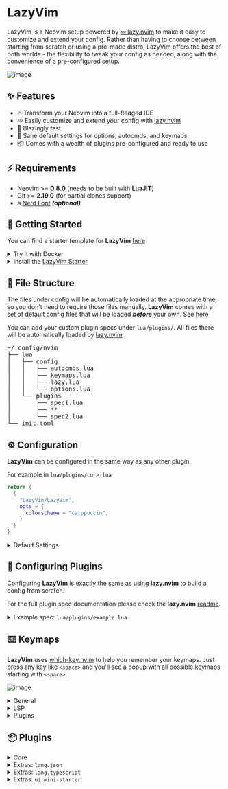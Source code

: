 # LazyVim

LazyVim is a Neovim setup powered by [💤 lazy.nvim](https://github.com/folke/lazy.nvim)
to make it easy to customize and extend your config.
Rather than having to choose between starting from scratch or using a
pre-made distro, LazyVim offers the best of both worlds - the flexibility
to tweak your config as needed, along with the convenience of a pre-configured setup.

![image](https://user-images.githubusercontent.com/292349/211285846-0b7bb3bf-0462-4029-b64c-4ee1d037fc1c.png)

## ✨ Features

- 🔥 Transform your Neovim into a full-fledged IDE
- 💤 Easily customize and extend your config with [lazy.nvim](https://github.com/folke/lazy.nvim)
- 🚀 Blazingly fast
- 🧹 Sane default settings for options, autocmds, and keymaps
- 📦 Comes with a wealth of plugins pre-configured and ready to use

## ⚡️ Requirements

- Neovim >= **0.8.0** (needs to be built with **LuaJIT**)
- Git >= **2.19.0** (for partial clones support)
- a [Nerd Font](https://www.nerdfonts.com/) **_(optional)_**

## 🚀 Getting Started

You can find a starter template for **LazyVim** [here](https://github.com/LazyVim/starter)

<details><summary>Try it with Docker</summary>

```sh
docker run -w /root -it --rm alpine:edge sh -uelic '
  apk add git lazygit neovim ripgrep alpine-sdk --update
  git clone https://github.com/LazyVim/starter ~/.config/nvim
  cd ~/.config/nvim
  nvim
'
```

</details>

<details><summary>Install the <a href="https://github.com/LazyVim/starter">LazyVim Starter</a></summary>

- Make a backup of your current Neovim files:

  ```sh
  mv ~/.config/nvim ~/.config/nvim.bak
  mv ~/.local/share/nvim ~/.local/share/nvim.bak
  ```

- Clone the starter

  ```sh
  git clone https://github.com/LazyVim/starter ~/.config/nvim
  ```

- Start Neovim!

  ```sh
  nvim
  ```

  Refer to the comments in the files on how to customize **LazyVim**.

</details>

## 📂 File Structure

The files under config will be automatically loaded at the appropriate time,
so you don't need to require those files manually.
**LazyVim** comes with a set of default config files that will be loaded
**_before_** your own. See [here](https://github.com/LazyVim/LazyVim/tree/main/lua/lazyvim/config)

You can add your custom plugin specs under `lua/plugins/`. All files there
will be automatically loaded by [lazy.nvim](https://github.com/folke/lazy.nvim)

<pre>
~/.config/nvim
├── lua
│   ├── config
│   │   ├── autocmds.lua
│   │   ├── keymaps.lua
│   │   ├── lazy.lua
│   │   └── options.lua
│   └── plugins
│       ├── spec1.lua
│       ├── **
│       └── spec2.lua
└── init.toml
</pre>

## ⚙️ Configuration

**LazyVim** can be configured in the same way as any other plugin.

For example in `lua/plugins/core.lua`

```lua
return {
  {
    "LazyVim/LazyVim",
    opts = {
      colorscheme = "catppuccin",
    }
  }
}
```

<details><summary>Default Settings</summary>

<!-- config:start -->

```lua
{
  -- colorscheme can be a string like `catppuccin` or a function that will load the colorscheme
  ---@type string|fun()
  colorscheme = function()
    require("tokyonight").load()
  end,
  -- icons used by other plugins
  icons = {
    diagnostics = {
      Error = " ",
      Warn = " ",
      Hint = " ",
      Info = " ",
    },
    git = {
      added = " ",
      modified = " ",
      removed = " ",
    },
    kinds = {
      Array = " ",
      Boolean = " ",
      Class = " ",
      Color = " ",
      Constant = " ",
      Constructor = " ",
      Enum = " ",
      EnumMember = " ",
      Event = " ",
      Field = " ",
      File = " ",
      Folder = " ",
      Function = " ",
      Interface = " ",
      Key = " ",
      Keyword = " ",
      Method = " ",
      Module = " ",
      Namespace = " ",
      Null = "ﳠ ",
      Number = " ",
      Object = " ",
      Operator = " ",
      Package = " ",
      Property = " ",
      Reference = " ",
      Snippet = " ",
      String = " ",
      Struct = " ",
      Text = " ",
      TypeParameter = " ",
      Unit = " ",
      Value = " ",
      Variable = " ",
    },
  },
}
```

<!-- config:end -->

</details>

## 🚀 Configuring **Plugins**

Configuring **LazyVim** is exactly the same as using **lazy.nvim** to build
a config from scratch.

For the full plugin spec documentation please check the **lazy.nvim**
[readme](https://github.com/folke/lazy.nvim).

<details><summary>Example spec: <code>lua/plugins/example.lua</code></summary>

<!-- examples:start -->

```lua
-- every spec file under config.plugins will be loaded automatically by lazy.nvim
--
-- In your plugin files, you can:
-- * add extra plugins
-- * disable/enabled LazyVim plugins
-- * override the configuration of LazyVim plugins
return {
  -- add gruvbox
  { "ellisonleao/gruvbox.nvim" },

  -- Configure LazyVim to load gruvbox
  {
    "LazyVim/LazyVim",
    opts = {
      colorscheme = "gruvbox",
    },
  },

  -- change trouble config
  {
    "folke/trouble.nvim",
    -- opts will be merged with the parent spec
    opts = { use_diagnostic_signs = true },
  },

  -- disable trouble
  { "folke/trouble.nvim", enabled = false },

  -- add symbols-outline
  {
    "simrat39/symbols-outline.nvim",
    cmd = "SymbolsOutline",
    keys = { { "<leader>cs", "<cmd>SymbolsOutline<cr>", desc = "Symbols Outline" } },
    config = true,
  },

  -- override nvim-cmp and add cmp-emoji
  {
    "hrsh7th/nvim-cmp",
    dependencies = { "hrsh7th/cmp-emoji" },
    ---@param opts cmp.ConfigSchema
    opts = function(_, opts)
      local cmp = require("cmp")
      opts.sources = cmp.config.sources(vim.list_extend(opts.sources, { { name = "emoji" } }))
    end,
  },

  -- change some telescope options and a keymap to browse plugin files
  {
    "nvim-telescope/telescope.nvim",
    keys = {
      -- add a keymap to browse plugin files
      -- stylua: ignore
      {
        "<leader>fp",
        function() require("telescope.builtin").find_files({ cwd = require("lazy.core.config").options.root }) end,
        desc = "Find Plugin File",
      },
    },
    -- change some options
    opts = {
      defaults = {
        layout_strategy = "horizontal",
        layout_config = { prompt_position = "top" },
        sorting_strategy = "ascending",
        winblend = 0,
      },
    },
  },

  -- add telescope-fzf-native
  {
    "nvim-telescope/telescope.nvim",
    dependencies = { { "nvim-telescope/telescope-fzf-native.nvim", build = "make" } },
    -- apply the config and additionally load fzf-native
    config = function(_, opts)
      local telescope = require("telescope")
      telescope.setup(opts)
      telescope.load_extension("fzf")
    end,
  },

  -- add pyright to lspconfig
  {
    "neovim/nvim-lspconfig",
    ---@class PluginLspOpts
    opts = {
      ---@type lspconfig.options
      servers = {
        -- pyright will be automatically installed with mason and loaded with lspconfig
        pyright = {},
      },
    },
  },

  -- add tsserver and setup with typescript.nvim instead of lspconfig
  {
    "neovim/nvim-lspconfig",
    dependencies = {
      "jose-elias-alvarez/typescript.nvim",
      init = function()
        require("lazyvim.util").on_attach(function(_, buffer)
          -- stylua: ignore
          vim.keymap.set( "n", "<leader>co", "TypescriptOrganizeImports", { buffer = buffer, desc = "Organize Imports" })
          vim.keymap.set("n", "<leader>cR", "TypescriptRenameFile", { desc = "Rename File", buffer = buffer })
        end)
      end,
    },
    ---@class PluginLspOpts
    opts = {
      ---@type lspconfig.options
      servers = {
        -- tsserver will be automatically installed with mason and loaded with lspconfig
        tsserver = {},
      },
      -- you can do any additional lsp server setup here
      -- return true if you don't want this server to be setup with lspconfig
      ---@type table<string, fun(server:string, opts:_.lspconfig.options):boolean?>
      setup = {
        -- example to setup with typescript.nvim
        tsserver = function(_, opts)
          require("typescript").setup({ server = opts })
          return true
        end,
        -- Specify * to use this function as a fallback for any server
        -- ["*"] = function(server, opts) end,
      },
    },
  },

  -- for typescript, LazyVim also includes extra specs to properly setup lspconfig,
  -- treesitter, mason and typescript.nvim. So instead of the above, you can use:
  { import = "lazyvim.plugins.extras.lang.typescript" },

  -- add more treesitter parsers
  {
    "nvim-treesitter/nvim-treesitter",
    opts = {
      ensure_installed = {
        "bash",
        "help",
        "html",
        "javascript",
        "json",
        "lua",
        "markdown",
        "markdown_inline",
        "python",
        "query",
        "regex",
        "tsx",
        "typescript",
        "vim",
        "yaml",
      },
    },
  },

  -- since `vim.tbl_deep_extend`, can only merge tables and not lists, the code above
  -- would overwrite `ensure_installed` with the new value.
  -- If you'd rather extend the default config, use the code below instead:
  {
    "nvim-treesitter/nvim-treesitter",
    opts = function(_, opts)
      vim.list_extend(opts.ensure_installed, {
        -- add tsx and treesitter
        ensure_installed = {
          "tsx",
          "typescript",
        },
      })
    end,
  },

  -- the opts function can also be used to change the default opts:
  {
    "nvim-lualine/lualine.nvim",
    event = "VeryLazy",
    opts = function(_, opts)
      table.insert(opts.sections.lualine_x, "😄")
    end,
  },

  -- or you can return new options to override all the defaults
  {
    "nvim-lualine/lualine.nvim",
    event = "VeryLazy",
    opts = function()
      return {
        --[[add your custom lualine config here]]
      }
    end,
  },

  -- use mini.starter instead of alpha
  { import = "lazyvim.plugins.extras.ui.mini-starter" },

  -- add jsonls and schemastore ans setup treesitter for json, json5 and jsonc
  { import = "lazyvim.plugins.extras.lang.json" },

  -- add any tools you want to have installed below
  {
    "williamboman/mason.nvim",
    opts = {
      ensure_installed = {
        "stylua",
        "shellcheck",
        "shfmt",
        "flake8",
      },
    },
  },
}
```

<!-- examples:end -->

</details>

## ⌨️ Keymaps

**LazyVim** uses [which-key.nvim](https://github.com/folke/which-key.nvim) to help you remember your
keymaps. Just press any key like `<space>` and you'll see a popup with all
possible keymaps starting with `<space>`.

![image](https://user-images.githubusercontent.com/292349/211862473-1ff5ee7a-3bb9-4782-a9f6-014f0e5d4474.png)

<!-- keymaps:start -->

<details><summary>General</summary>

| Key                  | Description                | Mode                       |
| -------------------- | -------------------------- | -------------------------- |
| `<C-h>`              | Go to left window          | **n**                      |
| `<C-j>`              | Go to lower window         | **n**                      |
| `<C-k>`              | Go to upper window         | **n**                      |
| `<C-l>`              | Go to right window         | **n**                      |
| `<C-Up>`             | Increase window height     | **n**                      |
| `<C-Down>`           | Decrease window height     | **n**                      |
| `<C-Left>`           | Decrease window width      | **n**                      |
| `<C-Right>`          | Increase window width      | **n**                      |
| `<A-j>`              | Move down                  | **n**, **v**, **i**        |
| `<A-k>`              | Move up                    | **n**, **v**, **i**        |
| `<leader>bb`         | Switch to Other Buffer     | **n**                      |
| `` <leader>`  ``     | Switch to Other Buffer     | **n**                      |
| `<esc>`              | Escape and clear hlsearch  | **i**, **n**               |
| `<leader>ur`         | Redraw and clear hlsearch  | **n**                      |
| `n`                  | Next search result         | **n**, **x**, **o**        |
| `N`                  | Prev search result         | **n**, **x**, **o**        |
| `<C-s>`              | Save file                  | **i**, **v**, **n**, **s** |
| `<leader>l`          | Lazy                       | **n**                      |
| `<leader>fn`         | New File                   | **n**                      |
| `<leader>xl`         | Open Location List         | **n**                      |
| `<leader>xq`         | Open Quickfix List         | **n**                      |
| `<leader>uf`         | Toggle format on Save      | **n**                      |
| `<leader>us`         | Toggle Spelling            | **n**                      |
| `<leader>uw`         | Toggle Word Wrap           | **n**                      |
| `<leader>un`         | Toggle Line Numbers        | **n**                      |
| `<leader>ud`         | Toggle Diagnostics         | **n**                      |
| `<leader>uc`         | Toggle Conceal             | **n**                      |
| `<leader>gg`         | Lazygit (cwd)              | **n**                      |
| `<leader>gG`         | Lazygit (root dir)         | **n**                      |
| `<leader>qq`         | Quit all                   | **n**                      |
| `<leader>sH`         | Highlight Groups at cursor | **n**                      |
| `<leader>ft`         | Terminal (root dir)        | **n**                      |
| `<leader>fT`         | Terminal (cwd)             | **n**                      |
| `<esc><esc>`         | Enter Normal Mode          | **t**                      |
| `<leader>ww`         | other-window               | **n**                      |
| `<leader>wd`         | delete-window              | **n**                      |
| `<leader>w-`         | split-window-below         | **n**                      |
| `<leader>w\|`        | split-window-right         | **n**                      |
| `<leader><tab>l`     | Last                       | **n**                      |
| `<leader><tab>f`     | First                      | **n**                      |
| `<leader><tab><tab>` | New Tab                    | **n**                      |
| `<leader><tab>]`     | Next                       | **n**                      |
| `<leader><tab>d`     | Close                      | **n**                      |
| `<leader><tab>[`     | Previous                   | **n**                      |

</details>

<details><summary>LSP</summary>

| Key          | Description           | Mode         |
| ------------ | --------------------- | ------------ |
| `<leader>cd` | Line Diagnostics      | **n**        |
| `<leader>cl` | Lsp Info              | **n**        |
| `<leader>xd` | Telescope Diagnostics | **n**        |
| `gd`         | Goto Definition       | **n**        |
| `gr`         | References            | **n**        |
| `gD`         | Goto Declaration      | **n**        |
| `gI`         | Goto Implementation   | **n**        |
| `gt`         | Goto Type Definition  | **n**        |
| `K`          | Hover                 | **n**        |
| `gK`         | Signature Help        | **n**        |
| `[d`         | Next Diagnostic       | **n**        |
| `]d`         | Prev Diagnostic       | **n**        |
| `]e`         | Next Error            | **n**        |
| `[e`         | Prev Error            | **n**        |
| `]w`         | Next Warning          | **n**        |
| `[w`         | Prev Warning          | **n**        |
| `<leader>ca` | Code Action           | **n**, **v** |
| `<leader>cf` | Format Document       | **n**        |
| `<leader>cf` | Format Range          | **v**        |
| `<leader>cr` | Rename                | **n**        |

</details>

<details><summary>Plugins</summary>

| Key               | Description                                                                                     | Mode  |
| ----------------- | ----------------------------------------------------------------------------------------------- | ----- |
| `<leader>cm`      | [mason.nvim](https://github.com/williamboman/mason.nvim.git) Mason                              | **n** |
| `<leader>bd`      | [mini.bufremove](https://github.com/echasnovski/mini.bufremove.git) Delete Buffer               | **n** |
| `<leader>bD`      | [mini.bufremove](https://github.com/echasnovski/mini.bufremove.git) Delete Buffer (Force)       | **n** |
| `<leader>fe`      | [neo-tree.nvim](https://github.com/nvim-neo-tree/neo-tree.nvim.git) Explorer NeoTree (root dir) | **n** |
| `<leader>fE`      | [neo-tree.nvim](https://github.com/nvim-neo-tree/neo-tree.nvim.git) Explorer NeoTree (cwd)      | **n** |
| `<leader>e`       | [neo-tree.nvim](https://github.com/nvim-neo-tree/neo-tree.nvim.git) Explorer NeoTree (root dir) | **n** |
| `<leader>E`       | [neo-tree.nvim](https://github.com/nvim-neo-tree/neo-tree.nvim.git) Explorer NeoTree (cwd)      | **n** |
| `<S-Enter>`       | [noice.nvim](https://github.com/folke/noice.nvim.git) Redirect Cmdline                          | **c** |
| `<leader>snl`     | [noice.nvim](https://github.com/folke/noice.nvim.git) Noice Last Message                        | **n** |
| `<leader>snh`     | [noice.nvim](https://github.com/folke/noice.nvim.git) Noice History                             | **n** |
| `<leader>sna`     | [noice.nvim](https://github.com/folke/noice.nvim.git) Noice All                                 | **n** |
| `<c-f>`           | [noice.nvim](https://github.com/folke/noice.nvim.git) Scroll forward                            | **n** |
| `<c-b>`           | [noice.nvim](https://github.com/folke/noice.nvim.git) Scroll backward                           | **n** |
| `<leader>un`      | [nvim-notify](https://github.com/rcarriga/nvim-notify.git) Delete all Notifications             | **n** |
| `<leader>sr`      | [nvim-spectre](https://github.com/windwp/nvim-spectre.git) Replace in files (Spectre)           | **n** |
| `<leader>qs`      | [persistence.nvim](https://github.com/folke/persistence.nvim.git) Restore Session               | **n** |
| `<leader>ql`      | [persistence.nvim](https://github.com/folke/persistence.nvim.git) Restore Last Session          | **n** |
| `<leader>qd`      | [persistence.nvim](https://github.com/folke/persistence.nvim.git) Don't Save Current Session    | **n** |
| `<leader>,`       | [telescope.nvim](https://github.com/nvim-telescope/telescope.nvim.git) Switch Buffer            | **n** |
| `<leader>/`       | [telescope.nvim](https://github.com/nvim-telescope/telescope.nvim.git) Find in Files (Grep)     | **n** |
| `<leader>:`       | [telescope.nvim](https://github.com/nvim-telescope/telescope.nvim.git) Command History          | **n** |
| `<leader><space>` | [telescope.nvim](https://github.com/nvim-telescope/telescope.nvim.git) Find Files (root dir)    | **n** |
| `<leader>fF`      | [telescope.nvim](https://github.com/nvim-telescope/telescope.nvim.git) Find Files (cwd)         | **n** |
| `<leader>fb`      | [telescope.nvim](https://github.com/nvim-telescope/telescope.nvim.git) Buffers                  | **n** |
| `<leader>ff`      | [telescope.nvim](https://github.com/nvim-telescope/telescope.nvim.git) Find Files (root dir)    | **n** |
| `<leader>fr`      | [telescope.nvim](https://github.com/nvim-telescope/telescope.nvim.git) Recent                   | **n** |
| `<leader>gc`      | [telescope.nvim](https://github.com/nvim-telescope/telescope.nvim.git) commits                  | **n** |
| `<leader>gs`      | [telescope.nvim](https://github.com/nvim-telescope/telescope.nvim.git) status                   | **n** |
| `<leader>sa`      | [telescope.nvim](https://github.com/nvim-telescope/telescope.nvim.git) Auto Commands            | **n** |
| `<leader>sC`      | [telescope.nvim](https://github.com/nvim-telescope/telescope.nvim.git) Commands                 | **n** |
| `<leader>so`      | [telescope.nvim](https://github.com/nvim-telescope/telescope.nvim.git) Options                  | **n** |
| `<leader>st`      | [telescope.nvim](https://github.com/nvim-telescope/telescope.nvim.git) Telescope                | **n** |
| `<leader>sh`      | [telescope.nvim](https://github.com/nvim-telescope/telescope.nvim.git) Search Highlight Groups  | **n** |
| `<leader>sG`      | [telescope.nvim](https://github.com/nvim-telescope/telescope.nvim.git) Grep (cwd)               | **n** |
| `<leader>sk`      | [telescope.nvim](https://github.com/nvim-telescope/telescope.nvim.git) Key Maps                 | **n** |
| `<leader>sM`      | [telescope.nvim](https://github.com/nvim-telescope/telescope.nvim.git) Man Pages                | **n** |
| `<leader>sb`      | [telescope.nvim](https://github.com/nvim-telescope/telescope.nvim.git) Buffer                   | **n** |
| `<leader>sc`      | [telescope.nvim](https://github.com/nvim-telescope/telescope.nvim.git) Command History          | **n** |
| `<leader>sg`      | [telescope.nvim](https://github.com/nvim-telescope/telescope.nvim.git) Grep (root dir)          | **n** |
| `<leader>sh`      | [telescope.nvim](https://github.com/nvim-telescope/telescope.nvim.git) Help Pages               | **n** |
| `<leader>sm`      | [telescope.nvim](https://github.com/nvim-telescope/telescope.nvim.git) Jump to Mark             | **n** |
| `<leader>ss`      | [telescope.nvim](https://github.com/nvim-telescope/telescope.nvim.git) Goto Symbol              | **n** |
| `]t`              | [todo-comments.nvim](https://github.com/folke/todo-comments.nvim.git) Next todo comment         | **n** |
| `[t`              | [todo-comments.nvim](https://github.com/folke/todo-comments.nvim.git) Previous todo comment     | **n** |
| `<leader>xt`      | [todo-comments.nvim](https://github.com/folke/todo-comments.nvim.git) Todo Trouble              | **n** |
| `<leader>xtt`     | [todo-comments.nvim](https://github.com/folke/todo-comments.nvim.git) Todo Trouble              | **n** |
| `<leader>xT`      | [todo-comments.nvim](https://github.com/folke/todo-comments.nvim.git) Todo Telescope            | **n** |
| `<leader>xx`      | [trouble.nvim](https://github.com/folke/trouble.nvim.git) Document Diagnostics (Trouble)        | **n** |
| `<leader>xX`      | [trouble.nvim](https://github.com/folke/trouble.nvim.git) Workspace Diagnostics (Trouble)       | **n** |
| `]]`              | [vim-illuminate](https://github.com/RRethy/vim-illuminate.git) Next Reference                   | **n** |
| `[[`              | [vim-illuminate](https://github.com/RRethy/vim-illuminate.git) Prev Reference                   | **n** |

</details>

<!-- keymaps:end -->

## 📦 Plugins

<!-- plugins:start -->

<details><summary>Core</summary>

- [alpha-nvim](https://github.com/goolord/alpha-nvim)
- [catppuccin](https://github.com/catppuccin/nvim)
- [cmp-buffer](https://github.com/hrsh7th/cmp-buffer)
- [cmp-nvim-lsp](https://github.com/hrsh7th/cmp-nvim-lsp)
- [cmp-path](https://github.com/hrsh7th/cmp-path)
- [cmp_luasnip](https://github.com/saadparwaiz1/cmp_luasnip)
- [dressing.nvim](https://github.com/stevearc/dressing.nvim)
- [flit.nvim](https://github.com/ggandor/flit.nvim)
- [friendly-snippets](https://github.com/rafamadriz/friendly-snippets)
- [gitsigns.nvim](https://github.com/lewis6991/gitsigns.nvim)
- [indent-blankline.nvim](https://github.com/lukas-reineke/indent-blankline.nvim)
- [lazy.nvim](https://github.com/folke/lazy.nvim)
- [LazyVim](https://github.com/LazyVim/LazyVim)
- [leap.nvim](https://github.com/ggandor/leap.nvim)
- [lualine.nvim](https://github.com/nvim-lualine/lualine.nvim)
- [LuaSnip](https://github.com/L3MON4D3/LuaSnip)
- [mason-lspconfig.nvim](https://github.com/williamboman/mason-lspconfig.nvim)
- [mason.nvim](https://github.com/williamboman/mason.nvim)
- [mini.ai](https://github.com/echasnovski/mini.ai)
- [mini.bufremove](https://github.com/echasnovski/mini.bufremove)
- [mini.comment](https://github.com/echasnovski/mini.comment)
- [mini.indentscope](https://github.com/echasnovski/mini.indentscope)
- [mini.pairs](https://github.com/echasnovski/mini.pairs)
- [mini.surround](https://github.com/echasnovski/mini.surround)
- [neo-tree.nvim](https://github.com/nvim-neo-tree/neo-tree.nvim)
- [neoconf.nvim](https://github.com/folke/neoconf.nvim)
- [neodev.nvim](https://github.com/folke/neodev.nvim)
- [noice.nvim](https://github.com/folke/noice.nvim)
- [nui.nvim](https://github.com/MunifTanjim/nui.nvim)
- [null-ls.nvim](https://github.com/jose-elias-alvarez/null-ls.nvim)
- [nvim-bufferline.lua](https://github.com/akinsho/nvim-bufferline.lua)
- [nvim-cmp](https://github.com/hrsh7th/nvim-cmp)
- [nvim-lspconfig](https://github.com/neovim/nvim-lspconfig)
- [nvim-navic](https://github.com/SmiteshP/nvim-navic)
- [nvim-notify](https://github.com/rcarriga/nvim-notify)
- [nvim-spectre](https://github.com/windwp/nvim-spectre)
- [nvim-treesitter](https://github.com/nvim-treesitter/nvim-treesitter)
- [nvim-treesitter-textobjects](https://github.com/nvim-treesitter/nvim-treesitter-textobjects)
- [nvim-ts-context-commentstring](https://github.com/JoosepAlviste/nvim-ts-context-commentstring)
- [nvim-web-devicons](https://github.com/nvim-tree/nvim-web-devicons)
- [persistence.nvim](https://github.com/folke/persistence.nvim)
- [plenary.nvim](https://github.com/nvim-lua/plenary.nvim)
- [telescope.nvim](https://github.com/nvim-telescope/telescope.nvim)
- [todo-comments.nvim](https://github.com/folke/todo-comments.nvim)
- [tokyonight.nvim](https://github.com/folke/tokyonight.nvim)
- [trouble.nvim](https://github.com/folke/trouble.nvim)
- [vim-illuminate](https://github.com/RRethy/vim-illuminate)
- [vim-startuptime](https://github.com/dstein64/vim-startuptime)
- [which-key.nvim](https://github.com/folke/which-key.nvim)

</details>

<details><summary>Extras: <code>lang.json</code></summary>

To use this, add it to your **lazy.nvim** imports:

```lua
require("lazy").setup({
  spec = {
    { "folke/LazyVim", import = "lazyvim.plugins" },
    { import = "lazyvim.plugins.extras.lang.json" },
    { import = "plugins" },
  },
})
```

- [nvim-lspconfig](https://github.com/neovim/nvim-lspconfig)
- [nvim-treesitter](https://github.com/nvim-treesitter/nvim-treesitter)
- [SchemaStore.nvim](https://github.com/b0o/SchemaStore.nvim)

</details>

<details><summary>Extras: <code>lang.typescript</code></summary>

To use this, add it to your **lazy.nvim** imports:

```lua
require("lazy").setup({
  spec = {
    { "folke/LazyVim", import = "lazyvim.plugins" },
    { import = "lazyvim.plugins.extras.lang.typescript" },
    { import = "plugins" },
  },
})
```

- [nvim-lspconfig](https://github.com/neovim/nvim-lspconfig)
- [nvim-treesitter](https://github.com/nvim-treesitter/nvim-treesitter)
- [typescript.nvim](https://github.com/jose-elias-alvarez/typescript.nvim)

</details>

<details><summary>Extras: <code>ui.mini-starter</code></summary>

To use this, add it to your **lazy.nvim** imports:

```lua
require("lazy").setup({
  spec = {
    { "folke/LazyVim", import = "lazyvim.plugins" },
    { import = "lazyvim.plugins.extras.ui.mini-starter" },
    { import = "plugins" },
  },
})
```

- [mini.starter](https://github.com/echasnovski/mini.starter)

</details>

<!-- plugins:end -->
